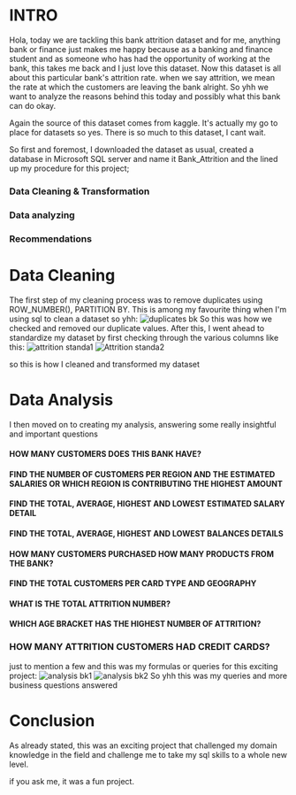 # INTRO

Hola, today we are tackling this bank attrition dataset and for me, anything bank or finance just makes me happy because as a banking and finance student and as someone who has had the opportunity of working at the bank, this takes me back and I just love this dataset. Now this dataset is all about this particular bank's attrition rate. when we say attrition, we mean the rate at which the customers are leaving the bank alright. So yhh we want to analyze the reasons behind this today and possibly what this bank can do okay.

Again the source of this dataset comes from kaggle. It's actually my go to place for datasets so yes. There is so much to this dataset, I cant wait.

So first and foremost, I downloaded the dataset as usual, created a database in Microsoft SQL server and name it Bank_Attrition and the lined up my procedure for this project; 

### Data Cleaning & Transformation
### Data analyzing
### Recommendations

# Data Cleaning
The first step of my cleaning process was to remove duplicates using ROW_NUMBER(), PARTITION BY. This is among my favourite thing when I'm using sql to clean a dataset so yhh: ![duplicates bk](https://github.com/user-attachments/assets/924c04dd-4ac7-46c6-909d-b15f1f1f874f)
So this was how we checked and removed our duplicate values. After this, I went ahead to standardize my dataset by first checking through the various columns like this: ![attrition standa1](https://github.com/user-attachments/assets/fe5a3fe1-8555-4483-af0d-3ca9fbb89aa5) ![Attrition standa2](https://github.com/user-attachments/assets/7ad4e2fc-6ee2-48f4-8dfb-ac5f6bb26d33)

so this is how I cleaned and transformed my dataset

# Data Analysis

I then moved on to creating my analysis, answering some really insightful and important questions

#### HOW MANY CUSTOMERS DOES THIS BANK HAVE?
#### FIND THE NUMBER OF CUSTOMERS PER REGION AND THE ESTIMATED SALARIES OR WHICH REGION IS CONTRIBUTING THE HIGHEST AMOUNT
#### FIND THE TOTAL, AVERAGE, HIGHEST AND LOWEST ESTIMATED SALARY DETAIL
#### FIND THE TOTAL, AVERAGE, HIGHEST AND LOWEST BALANCES DETAILS
#### HOW MANY CUSTOMERS PURCHASED HOW MANY PRODUCTS FROM THE BANK?
#### FIND THE TOTAL CUSTOMERS PER CARD TYPE AND GEOGRAPHY
#### WHAT IS THE TOTAL ATTRITION NUMBER?
#### WHICH AGE BRACKET HAS THE HIGHEST NUMBER OF ATTRITION?
### HOW MANY ATTRITION CUSTOMERS HAD CREDIT CARDS?
just to mention a few and this was my formulas or queries for this exciting project: ![analysis bk1](https://github.com/user-attachments/assets/abb4c550-6ee0-4f53-b217-d1f9772103d1) ![analysis bk2](https://github.com/user-attachments/assets/2e1094eb-d84f-459f-9b5f-f154ca33516e)
So yhh this was my queries and more business questions answered

# Conclusion

As already stated, this was an exciting project that challenged my domain knowledge in the field and challenge me to take my sql skills to a whole new level. 

if you ask me, it was a fun project.
